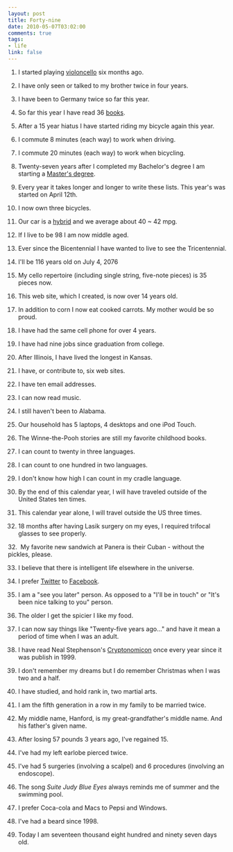```yaml
--- 
layout: post
title: Forty-nine
date: 2010-05-07T03:02:00
comments: true
tags:
- life
link: false
---
```

01. I started playing <a title="Cello" href="http://cello.zanshin.net" target="_self">violoncello</a> six months ago.

02. I have only seen or talked to my brother twice in four years.

03. I have been to Germany twice so far this year.

04. So far this year I have read 36 <a title="2010 Books" href="https://zanshin.net/2010-books/" target="_self">books</a>.

05. After a 15 year hiatus I have started riding my bicycle again this year.

06. I commute 8 minutes (each way) to work when driving.

07. I commute 20 minutes (each way) to work when bicycling.

08. Twenty-seven years after I completed my Bachelor's degree I am starting a <a title="Master of Software Engineering" href="http://mse.cis.ksu.edu/" target="_blank">Master's degree</a>.

09. Every year it takes longer and longer to write these lists. This year's was started on April 12th.

10. I now own three bicycles.

11. Our car is a <a title="2010 Honda Insight" href="http://automobiles.honda.com/shop/insight.aspx?ef_id=1097:3:s_a338bbecdfd412643bc2f31e62cb0709_4689905022:S@QKBUNIYWYAAGUrmwwAAATA:20100507123933" target="_blank">hybrid</a> and we average about 40 ~ 42 mpg.

12. If I live to be 98 I am now middle aged.

13. Ever since the Bicentennial I have wanted to live to see the Tricentennial.

14. I'll be 116 years old on July 4, 2076

15. My cello repertoire (including single string, five-note pieces) is 35 pieces now.

16. This web site, which I created, is now over 14 years old.

17. In addition to corn I now eat cooked carrots. My mother would be so proud.

18. I have had the same cell phone for over 4 years.

19. I have had nine jobs since graduation from college.

20. After Illinois, I have lived the longest in Kansas.

21. I have, or contribute to, six web sites.

21. I have ten email addresses.

22. I can now read music.

23. I still haven't been to Alabama.

24. Our household has 5 laptops, 4 desktops and one iPod Touch.

25. The Winne-the-Pooh stories are still my favorite childhood books.

26. I can count to twenty in three languages.

27. I can count to one hundred in two languages.

28. I don't know how high I can count in my cradle language.

29. By the end of this calendar year, I will have traveled outside of the United States ten times.

30. This calendar year alone, I will travel outside the US three times.

31. 18 months after having Lasik surgery on my eyes, I required trifocal glasses to see properly.

32.  My favorite new sandwich at Panera is their Cuban - without the pickles, please.

33. I believe that there is intelligent life elsewhere in the universe.

34. I prefer <a title="@zanshin" href="http://twitter.com/zanshin" target="_blank">Twitter</a> to <a title="Mark H Nichols" href="http://www.facebook.com/markhnichols" target="_blank">Facebook</a>.

35. I am a "see you later" person. As opposed to a "I'll be in touch" or "It's been nice talking to you" person.

36. The older I get the spicier I like my food.

37. I can now say things like "Twenty-five years ago…" and have it mean a period of time when I was an adult.

38. I have read Neal Stephenson's <a href="http://www.amazon.com/gp/product/0060512806?ie=UTF8&amp;tag=zanshinnet&amp;linkCode=as2&amp;camp=1789&amp;creative=390957&amp;creativeASIN=0060512806">Cryptonomicon</a> once every year since it was publish in 1999.

39. I don't remember my dreams but I do remember Christmas when I was two and a half.

40. I have studied, and hold rank in, two martial arts.

41. I am the fifth generation in a row in my family to be married twice.

42. My middle name, Hanford, is my great-grandfather's middle name. And his father's given name.

43. After losing 57 pounds 3 years ago, I've regained 15.

44. I've had my left earlobe pierced twice.

45. I've had 5 surgeries (involving a scalpel) and 6 procedures (involving an endoscope).

46. The song <em>Suite Judy Blue Eyes</em> always reminds me of summer and the swimming pool.

47. I prefer Coca-cola and Macs to Pepsi and Windows.

48. I've had a beard since 1998.

49. Today I am seventeen thousand eight hundred and ninety seven days old.
